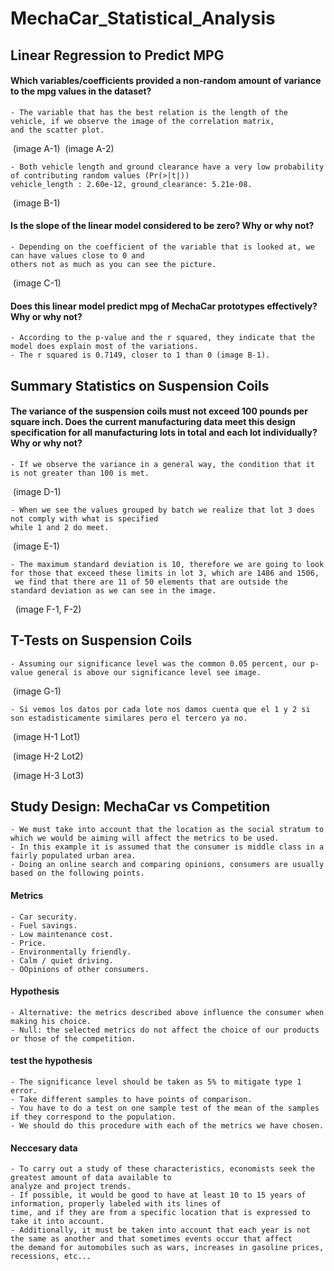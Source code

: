# MechaCar_Statistical_Analysis

## Linear Regression to Predict MPG

#### Which variables/coefficients provided a non-random amount of variance to the mpg values in the dataset?
    - The variable that has the best relation is the length of the vehicle, if we observe the image of the correlation matrix,
    and the scatter plot.

![]()
    (image A-1)
![]()
    (image A-2)

    - Both vehicle length and ground clearance have a very low probability of contributing random values (Pr(>|t|))
    vehicle_length : 2.60e-12, ground_clearance: 5.21e-08.

![]()
    (image B-1)

#### Is the slope of the linear model considered to be zero? Why or why not?
    - Depending on the coefficient of the variable that is looked at, we can have values close to 0 and
    others not as much as you can see the picture.

![]()
    (image C-1)


#### Does this linear model predict mpg of MechaCar prototypes effectively? Why or why not?
    - According to the p-value and the r squared, they indicate that the model does explain most of the variations.
    - The r squared is 0.7149, closer to 1 than 0 (image B-1).

## Summary Statistics on Suspension Coils

#### The variance of the suspension coils must not exceed 100 pounds per square inch. Does the current manufacturing data meet this design specification for all manufacturing lots in total and each lot individually? Why or why not?
    - If we observe the variance in a general way, the condition that it is not greater than 100 is met.

![]()
    (image D-1)

    - When we see the values grouped by batch we realize that lot 3 does not comply with what is specified
    while 1 and 2 do meet.

![]()
    (image E-1)

    - The maximum standard deviation is 10, therefore we are going to look for those that exceed these limits in lot 3, which are 1486 and 1506,
     we find that there are 11 of 50 elements that are outside the standard deviation as we can see in the image.

![]()
![]()
    (image F-1, F-2)


## T-Tests on Suspension Coils
    - Assuming our significance level was the common 0.05 percent, our p-value general is above our significance level see image.

![]()
    (image G-1)

    - Si vemos los datos por cada lote nos damos cuenta que el 1 y 2 si son estadisticamente similares pero el tercero ya no.

![]()
    (image H-1 Lot1)

![]()
    (image H-2 Lot2)

![]()
    (image H-3 Lot3)


## Study Design: MechaCar vs Competition
    - We must take into account that the location as the social stratum to which we would be aiming will affect the metrics to be used.
    - In this example it is assumed that the consumer is middle class in a fairly populated urban area.
    - Doing an online search and comparing opinions, consumers are usually based on the following points.

#### Metrics
    - Car security.
    - Fuel savings.
    - Low maintenance cost.
    - Price.
    - Environmentally friendly.
    - Calm / quiet driving.
    - OOpinions of other consumers.

#### Hypothesis

    - Alternative: the metrics described above influence the consumer when making his choice.
    - Null: the selected metrics do not affect the choice of our products or those of the competition.

#### test the hypothesis
    - The significance level should be taken as 5% to mitigate type 1 error.
    - Take different samples to have points of comparison.
    - You have to do a test on one sample test of the mean of the samples if they correspond to the population.
    - We should do this procedure with each of the metrics we have chosen.

#### Neccesary data
    - To carry out a study of these characteristics, economists seek the greatest amount of data available to
    analyze and project trends.
    - If possible, it would be good to have at least 10 to 15 years of information, properly labeled with its lines of
    time, and if they are from a specific location that is expressed to take it into account.
    - Additionally, it must be taken into account that each year is not the same as another and that sometimes events occur that affect
    the demand for automobiles such as wars, increases in gasoline prices, recessions, etc...